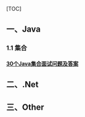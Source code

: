 [TOC]

## 一、Java

### 1.1 集合
#### [30个Java集合面试问题及答案](https://mp.weixin.qq.com/s?__biz=MzAwNDE2NTgzNQ==&mid=2247484485&idx=1&sn=e25d097893b232403d74b2110e5b1fab&chksm=9b315de1ac46d4f72b703b2c85e57019b481bdcc59dc53447a27909d7b8f70f0ed1ee4854159&mpshare=1&scene=23&srcid=0608pXE8NxhkbmuVbGvu5Qpd#rd)

## 二、.Net

## 三、Other
